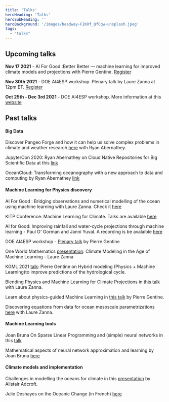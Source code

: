 ```yaml
---
title: 'Talks'
heroHeading: 'Talks'
heroSubHeading: ''
heroBackground: '/images/headway-F2KRf_QfCqw-unsplash.jpeg'
tags:
  - "talks"
---
```


## Upcoming talks

**Nov 17 2021** - AI For Good :Better Better — machine learning for improved climate models and projections with Pierre Gentine. [Register](https://aiforgood.itu.int/event/ai-and-climate-science-veronika-eyring-pierre-gentine/)

**Nov 30th 2021** - DOE AI4ESP workshop. Plenary talk by Laure Zanna at 12pm ET. [Register](https://www.zoomgov.com/webinar/register/WN__baDpUvjQ3O_a7pJ6E_lMA)

**Oct 25th - Dec 3rd 2021** - DOE AI4ESP workshop. More information at this [website](https://www.ai4esp.org/workshop/) 

## Past talks
#### Big Data
Discover Pangeo Forge and how it can help us solve complex problems in climate and weather research [here](https://vimeo.com/510830389) with Ryan Abernathey.

JupyterCon 2020: Ryan Abernathey on Cloud Native Repositories for Big Scientific Data at this [link](https://www.youtube.com/watch?v=lg7-qi4dEZ8)

OceanCloud: Transforming oceanography with a new approach to data and computing by Ryan Abernathey [link](https://vimeo.com/508434363)

#### Machine Learning for Physics discovery
AI For Good : Bridging observations and numerical modelling of the ocean using machine learning with Laure Zanna. Check it [here](https://www.youtube.com/watch?v=BLF4w-4JUe4)

KITP Conference: Machine Learning for Climate. Talks are available [here](https://online.kitp.ucsb.edu/online/climate-c21/)

AI for Good: Improving rainfall and water-cycle projections through machine learning - Paul O' Gorman and Janni Yuval. A recording is be avalaible [here](https://www.youtube.com/watch?v=ehHywbGSaBk)

DOE AI4ESP workshop - [Plenary talk](https://www.ai4esp.org/workshop/) by Pierre Gentine 

One World Mathematics [presentation](https://www.youtube.com/watch?v=bH_A1nvwiDI): Climate Modeling in the Age of Machine Learning - Laure Zanna

KGML 2021 [talk](https://www.youtube.com/watch?v=1wIH_NKU3JE): Pierre Gentine on Hybrid modeling (Physics + Machine Learning)to improve predictions of the hydrological cycle. 

Blending Physics and Machine Learning for Climate Projections in [this talk](https://www.imsi.institute/videos/laure-zanna/) with Laure Zanna.

Learn about physics-guided Machine Learning in [this talk](https://www.youtube.com/watch?v=T60OmRD102s) by Pierre Gentine.

Discovering equations from data for ocean mesoscale parametrizations [here](https://youtu.be/9YQnW9ylacU?t=20685) with Laure Zanna.


#### Machine Learning tools 

Joan Bruna On Sparse Linear Programming and (simple) neural networks in this [talk](https://www.youtube.com/watch?v=zF2boWRsvMU)

Mathematical aspects of neural network approximation and learning by Joan Bruna [here](https://www.youtube.com/watch?v=CjtXrWJj16c)

#### Climate models and implementation
Challenges in modelling the oceans for climate in this [presentation](https://www.pathlms.com/siam/courses/10878/sections/14374/video_presentations/127453) by Alistair Adcroft. 

Julie Deshayes on the Oceanic Change (in French) [here](https://www.youtube.com/watch?v=Jl_KeM34gfI)
